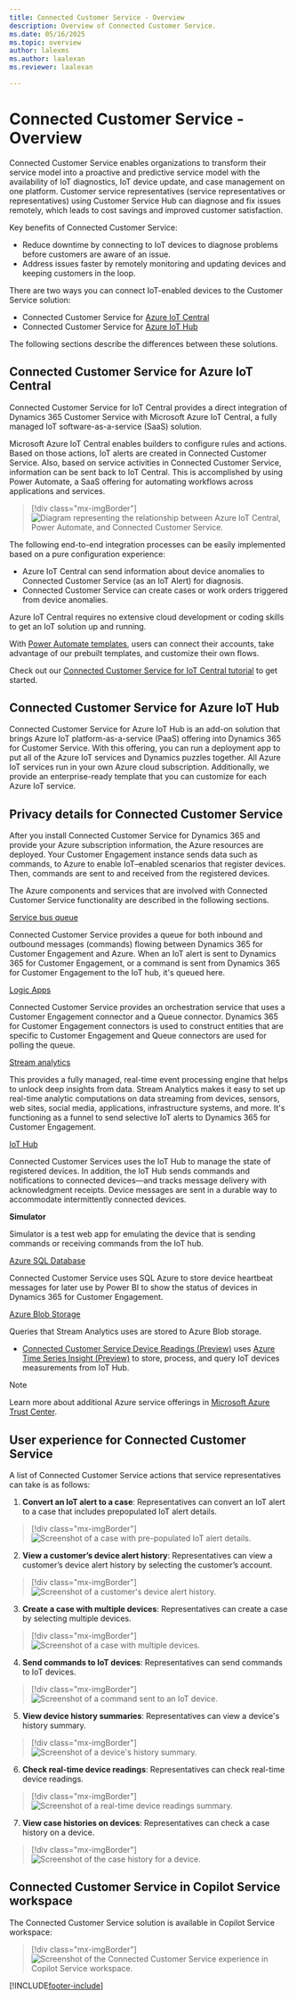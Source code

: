 ```yaml
---
title: Connected Customer Service - Overview
description: Overview of Connected Customer Service.
ms.date: 05/16/2025
ms.topic: overview
author: lalexms
ms.author: laalexan
ms.reviewer: laalexan

---
```



# Connected Customer Service - Overview

Connected Customer Service enables organizations to transform their service model into a proactive and predictive service model with the availability of IoT diagnostics, IoT device update, and case management on one platform. Customer service representatives (service representatives or representatives) using Customer Service Hub can diagnose and fix issues remotely, which leads to cost savings and improved customer satisfaction. 

Key benefits of Connected Customer Service:

- Reduce downtime by connecting to IoT devices to diagnose problems before customers are aware of an issue.
- Address issues faster by remotely monitoring and updating devices and keeping customers in the loop.

There are two ways you can connect IoT-enabled devices to the Customer Service solution:

-	Connected Customer Service for [Azure IoT Central](https://azure.microsoft.com/services/iot-central/)
-	Connected Customer Service for [Azure IoT Hub](https://azure.microsoft.com/services/iot-hub/)

The following sections describe the differences between these solutions.

## Connected Customer Service for Azure IoT Central

Connected Customer Service for IoT Central provides a direct integration of Dynamics 365 Customer Service with Microsoft Azure IoT Central, a fully managed IoT software-as-a-service (SaaS) solution.

Microsoft Azure IoT Central enables builders to configure rules and actions. Based on those actions, IoT alerts are created in Connected Customer Service. Also, based on service activities in Connected Customer Service, information can be sent back to IoT Central. This is accomplished by using Power Automate, a SaaS offering for automating workflows across applications and services. 

> [!div class="mx-imgBorder"]
> ![Diagram representing the relationship between Azure IoT Central, Power Automate, and Connected Customer Service.](../media/cs-iot-overview.png)
 
The following end-to-end integration processes can be easily implemented based on a pure configuration experience:

- Azure IoT Central can send information about device anomalies to Connected Customer Service (as an IoT Alert) for diagnosis.
- Connected Customer Service can create cases or work orders triggered from device anomalies.

Azure IoT Central requires no extensive cloud development or coding skills to get an IoT solution up and running.  

With [Power Automate templates](https://preview.flow.microsoft.com/templates/), users can connect their accounts, take advantage of our prebuilt templates, and customize their own flows.

Check out our [Connected Customer Service for IoT Central tutorial](cs-iot-receive-alerts.md) to get started.

## Connected Customer Service for Azure IoT Hub

Connected Customer Service for Azure IoT Hub is an add-on solution that brings Azure IoT platform-as-a-service (PaaS) offering into Dynamics 365 for Customer Service. With this offering, you can run a deployment app to put all of the Azure IoT services and Dynamics puzzles together.
All Azure IoT services run in your own Azure cloud subscription. Additionally, we provide an enterprise-ready template that you can customize for each Azure IoT service.

## Privacy details for Connected Customer Service

After you install Connected Customer Service for Dynamics 365 and provide your Azure subscription information, the Azure resources are deployed. Your Customer Engagement instance sends data such as commands, to Azure to enable IoT–enabled scenarios that register devices. Then, commands are sent to and received from the registered devices.

The Azure components and services that are involved with Connected Customer Service functionality are described in the following sections.


[Service bus queue](/azure/service-bus-messaging/service-bus-dotnet-get-started-with-queues)

Connected Customer Service provides a queue for both inbound and outbound messages (commands) flowing between Dynamics 365 for Customer Engagement and Azure. When an IoT alert is sent to Dynamics 365 for Customer Engagement, or a command is sent from Dynamics 365 for Customer Engagement to the IoT hub, it's queued here.

[Logic Apps](https://azure.microsoft.com/services/logic-apps/)

Connected Customer Service provides an orchestration service that uses a Customer Engagement connector and a Queue connector. Dynamics 365 for Customer Engagement connectors is used to construct entities that are specific to Customer Engagement and Queue connectors are used for polling the queue.

[Stream analytics](https://azure.microsoft.com/services/stream-analytics/)

This provides a fully managed, real-time event processing engine that helps to unlock deep insights from data. Stream Analytics makes it easy to set up real-time analytic computations on data streaming from devices, sensors, web sites, social media, applications, infrastructure systems, and more. It's functioning as a funnel to send selective IoT alerts to Dynamics 365 for Customer Engagement.

[IoT Hub](https://azure.microsoft.com/services/iot-hub/)

Connected Customer Services uses the IoT Hub to manage the state of registered devices. In addition, the IoT Hub sends commands and notifications to connected devices—and tracks message delivery with acknowledgment receipts. Device messages are sent in a durable way to accommodate intermittently connected devices.

**Simulator**

Simulator is a test web app for emulating the device that is sending commands or receiving commands from the IoT hub.

[Azure SQL Database](https://azure.microsoft.com/services/sql-database/)

Connected Customer Service uses SQL Azure to store device heartbeat messages for later use by Power BI to show the status of devices in Dynamics 365 for Customer Engagement.

[Azure Blob Storage](https://azure.microsoft.com/services/storage/)

Queries that Stream Analytics uses are stored to Azure Blob storage.

- [Connected Customer Service Device Readings (Preview)](cs-iot-visualize-device-readings.md) uses [Azure Time Series Insight (Preview)](/azure/time-series-insights/) to store, process, and query IoT devices measurements from IoT Hub.

> [!NOTE]
> Learn more about additional Azure service offerings in [Microsoft Azure Trust Center](https://azure.microsoft.com/support/trust-center/).

## User experience for Connected Customer Service

A list of Connected Customer Service actions that service representatives can take is as follows:

1. **Convert an IoT alert to a case**: Representatives can convert an IoT alert to a case that includes prepopulated IoT alert details.

  > [!div class="mx-imgBorder"]
  > ![Screenshot of a case with pre-populated IoT alert details.](../media/cs-iot-alert-details.png)

2. **View a customer’s device alert history**: Representatives can view a customer’s device alert history by selecting the customer’s account. 

> [!div class="mx-imgBorder"]
> ![Screenshot of a customer's device alert history.](../media/cs-iot-customer-device-alert-history.png)

3. **Create a case with multiple devices**: Representatives can create a case by selecting multiple devices. 

> [!div class="mx-imgBorder"]
> ![Screenshot of a case with multiple devices.](../media/cs-iot-customer-case-multiple-devices.png)

4. **Send commands to IoT devices**: Representatives can send commands to IoT devices. 

> [!div class="mx-imgBorder"]
> ![Screenshot of a command sent to an IoT device.](../media/cs-iot-send-commands-devices.png)

5. **View device history summaries**: Representatives can view a device's history summary. 

> [!div class="mx-imgBorder"]
> ![Screenshot of a device's history summary.](../media/cs-iot-view-device-history-summary.png)

6. **Check real-time device readings**: Representatives can check real-time device readings. 

> [!div class="mx-imgBorder"]
> ![Screenshot of a real-time device readings summary.](../media/cs-iot-realtime-device-reading.png)

7. **View case histories on devices**: Representatives can check a case history on a device. 

> [!div class="mx-imgBorder"]
> ![Screenshot of the case history for a device.](../media/cs-iot-view-case-histories-devices.png)

## Connected Customer Service in Copilot Service workspace

The Connected Customer Service solution is available in Copilot Service workspace:

> [!div class="mx-imgBorder"]
> ![Screenshot of the Connected Customer Service experience in Copilot Service workspace.](../media/cs-iot-csw.png)


[!INCLUDE[footer-include](../../includes/footer-banner.md)]
